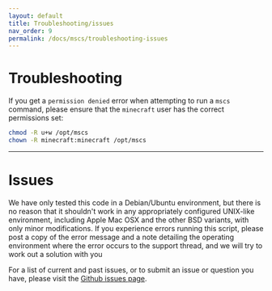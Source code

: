 ```yaml
---
layout: default
title: Troubleshooting/issues
nav_order: 9
permalink: /docs/mscs/troubleshooting-issues
---
```


# Troubleshooting

If you get a `permission denied` error when attempting to
run a `mscs` command, please ensure that the `minecraft`
user has the correct permissions set:

```bash
chmod -R u+w /opt/mscs
chown -R minecraft:minecraft /opt/mscs
```

---

# Issues

We have only tested this code in a Debian/Ubuntu environment, but there is no reason that it shouldn't work in any appropriately configured UNIX-like environment, including Apple Mac OSX and the other BSD variants, with only minor modifications. If you experience errors running this script, please post a copy of the error message and a note detailing the operating environment where the error occurs to the support thread, and we will try to work out a solution with you

For a list of current and past issues, or to submit an issue or question you have,
please visit the [Github issues page](https://github.com/MinecraftServerControl/mscs/issues).
